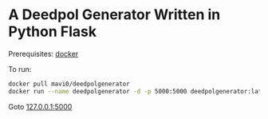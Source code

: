 # A Deedpol Generator Written in Python Flask

Prerequisites: [docker](https://docs.docker.com/install/linux/docker-ce/ubuntu/)

To run:

```bash
docker pull mavi0/deedpolgenerator
docker run --name deedpolgenerator -d -p 5000:5000 deedpolgenerator:latest
```
Goto [127.0.0.1:5000](http://127.0.0.1:5000)
